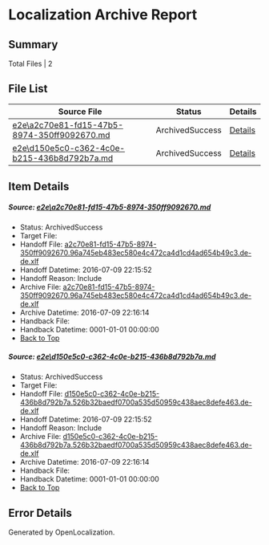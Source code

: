 # <a name='report-top'></a> Localization Archive Report

## Summary
 Total Files | 2

## File List
 Source File | Status | Details 
 ----------- | ------ | ------- 
 [e2e\a2c70e81-fd15-47b5-8974-350ff9092670.md](https://github.com/OpenLocalizationTestOrg/oltest/blob/96ffe7b95132fcc9ea48f971fb1e4f80c169491c/e2e/a2c70e81-fd15-47b5-8974-350ff9092670.md) | ArchivedSuccess | [Details](#4eaeeda8f1e9415e9878d822c7649a637fc9ef3b1)
 [e2e\d150e5c0-c362-4c0e-b215-436b8d792b7a.md](https://github.com/OpenLocalizationTestOrg/oltest/blob/96ffe7b95132fcc9ea48f971fb1e4f80c169491c/e2e/d150e5c0-c362-4c0e-b215-436b8d792b7a.md) | ArchivedSuccess | [Details](#66f184541140343c813eda4a24426aeeeeb09a862)

## Item Details
##### <a name='4eaeeda8f1e9415e9878d822c7649a637fc9ef3b1'></a> Source: [e2e\a2c70e81-fd15-47b5-8974-350ff9092670.md](https://github.com/OpenLocalizationTestOrg/oltest/blob/96ffe7b95132fcc9ea48f971fb1e4f80c169491c/e2e/a2c70e81-fd15-47b5-8974-350ff9092670.md)
* Status: ArchivedSuccess
* Target File: 
* Handoff File: [a2c70e81-fd15-47b5-8974-350ff9092670.96a745eb483ec580e4c472ca4d1cd4ad654b49c3.de-de.xlf](https://github.com/OpenLocalizationTestOrg/olhandoff-e2e/blob/0f31cb5f14a5301b826879834cfaf4fd5f3bd173/ol-handoff/OpenLocalizationTestOrg/oltest-dede-fly/ci/ht/a2c70e81-fd15-47b5-8974-350ff9092670.96a745eb483ec580e4c472ca4d1cd4ad654b49c3.de-de.xlf)
* Handoff Datetime: 2016-07-09 22:15:52
* Handoff Reason: Include
* Archive File: [a2c70e81-fd15-47b5-8974-350ff9092670.96a745eb483ec580e4c472ca4d1cd4ad654b49c3.de-de.xlf](https://github.com/OpenLocalizationTestOrg/olhandoff-e2e/blob/bf33b6d6fec2dc16ceab545b158ffd08c8541627/ol-archive/OpenLocalizationTestOrg/oltest-dede-fly/ci/ht/a2c70e81-fd15-47b5-8974-350ff9092670.96a745eb483ec580e4c472ca4d1cd4ad654b49c3.de-de.xlf)
* Archive Datetime: 2016-07-09 22:16:14
* Handback File: 
* Handback Datetime: 0001-01-01 00:00:00
* [Back to Top](#report-top)

##### <a name='66f184541140343c813eda4a24426aeeeeb09a862'></a> Source: [e2e\d150e5c0-c362-4c0e-b215-436b8d792b7a.md](https://github.com/OpenLocalizationTestOrg/oltest/blob/96ffe7b95132fcc9ea48f971fb1e4f80c169491c/e2e/d150e5c0-c362-4c0e-b215-436b8d792b7a.md)
* Status: ArchivedSuccess
* Target File: 
* Handoff File: [d150e5c0-c362-4c0e-b215-436b8d792b7a.526b32baedf0700a535d50959c438aec8defe463.de-de.xlf](https://github.com/OpenLocalizationTestOrg/olhandoff-e2e/blob/0f31cb5f14a5301b826879834cfaf4fd5f3bd173/ol-handoff/OpenLocalizationTestOrg/oltest-dede-fly/ci/ht/d150e5c0-c362-4c0e-b215-436b8d792b7a.526b32baedf0700a535d50959c438aec8defe463.de-de.xlf)
* Handoff Datetime: 2016-07-09 22:15:52
* Handoff Reason: Include
* Archive File: [d150e5c0-c362-4c0e-b215-436b8d792b7a.526b32baedf0700a535d50959c438aec8defe463.de-de.xlf](https://github.com/OpenLocalizationTestOrg/olhandoff-e2e/blob/bf33b6d6fec2dc16ceab545b158ffd08c8541627/ol-archive/OpenLocalizationTestOrg/oltest-dede-fly/ci/ht/d150e5c0-c362-4c0e-b215-436b8d792b7a.526b32baedf0700a535d50959c438aec8defe463.de-de.xlf)
* Archive Datetime: 2016-07-09 22:16:14
* Handback File: 
* Handback Datetime: 0001-01-01 00:00:00
* [Back to Top](#report-top)


## Error Details

Generated by OpenLocalization.
